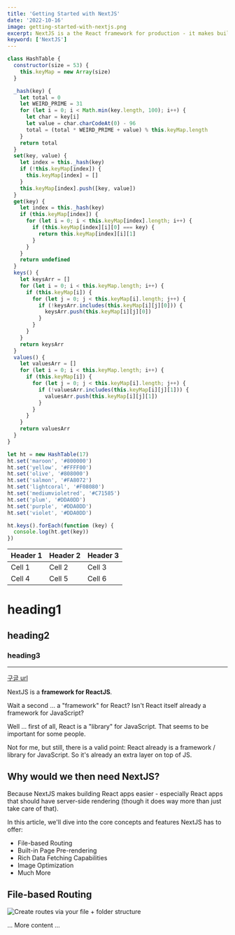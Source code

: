 ```yaml
---
title: 'Getting Started with NextJS'
date: '2022-10-16'
image: getting-started-with-nextjs.png
excerpt: NextJS is a the React framework for production - it makes building fullstack React apps and sites a breeze and ships with built-in SSR.
keyword: ['NextJS']
---
```


```js
class HashTable {
  constructor(size = 53) {
    this.keyMap = new Array(size)
  }

  _hash(key) {
    let total = 0
    let WEIRD_PRIME = 31
    for (let i = 0; i < Math.min(key.length, 100); i++) {
      let char = key[i]
      let value = char.charCodeAt(0) - 96
      total = (total * WEIRD_PRIME + value) % this.keyMap.length
    }
    return total
  }
  set(key, value) {
    let index = this._hash(key)
    if (!this.keyMap[index]) {
      this.keyMap[index] = []
    }
    this.keyMap[index].push([key, value])
  }
  get(key) {
    let index = this._hash(key)
    if (this.keyMap[index]) {
      for (let i = 0; i < this.keyMap[index].length; i++) {
        if (this.keyMap[index][i][0] === key) {
          return this.keyMap[index][i][1]
        }
      }
    }
    return undefined
  }
  keys() {
    let keysArr = []
    for (let i = 0; i < this.keyMap.length; i++) {
      if (this.keyMap[i]) {
        for (let j = 0; j < this.keyMap[i].length; j++) {
          if (!keysArr.includes(this.keyMap[i][j][0])) {
            keysArr.push(this.keyMap[i][j][0])
          }
        }
      }
    }
    return keysArr
  }
  values() {
    let valuesArr = []
    for (let i = 0; i < this.keyMap.length; i++) {
      if (this.keyMap[i]) {
        for (let j = 0; j < this.keyMap[i].length; j++) {
          if (!valuesArr.includes(this.keyMap[i][j][1])) {
            valuesArr.push(this.keyMap[i][j][1])
          }
        }
      }
    }
    return valuesArr
  }
}

let ht = new HashTable(17)
ht.set('maroon', '#800000')
ht.set('yellow', '#FFFF00')
ht.set('olive', '#808000')
ht.set('salmon', '#FA8072')
ht.set('lightcoral', '#F08080')
ht.set('mediumvioletred', '#C71585')
ht.set('plum', '#DDA0DD')
ht.set('purple', '#DDA0DD')
ht.set('violet', '#DDA0DD')

ht.keys().forEach(function (key) {
  console.log(ht.get(key))
})
```

| Header 1 | Header 2 | Header 3 |
| -------- | -------- | -------- |
| Cell 1   | Cell 2   | Cell 3   |
| Cell 4   | Cell 5   | Cell 6   |


# heading1

## heading2

### heading3

---

[구글 url](http://google.com)

NextJS is a **framework for ReactJS**.

Wait a second ... a "framework" for React? Isn't React itself already a framework for JavaScript?

Well ... first of all, React is a "library" for JavaScript. That seems to be important for some people.

Not for me, but still, there is a valid point: React already is a framework / library for JavaScript. So it's already an extra layer on top of JS.

## Why would we then need NextJS?

Because NextJS makes building React apps easier - especially React apps that should have server-side rendering (though it does way more than just take care of that).

In this article, we'll dive into the core concepts and features NextJS has to offer:

- File-based Routing
- Built-in Page Pre-rendering
- Rich Data Fetching Capabilities
- Image Optimization
- Much More

## File-based Routing

![Create routes via your file + folder structure](nextjs-file-based-routing.png)

... More content ...